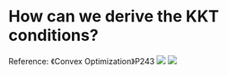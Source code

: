 # How can we derive the KKT conditions?
Reference: 《Convex Optimization》P243
![](https://github.com/lihongqinzhuanyong/Machine-Learning/raw/master/Resources/Screenshot_2018-08-15-15-13-56.png)
![](https://github.com/lihongqinzhuanyong/Machine-Learning/raw/master/Resources/Screenshot_2018-08-15-15-16-54.png)
